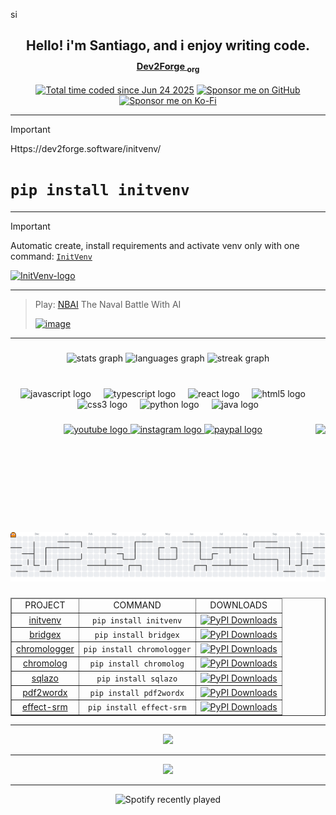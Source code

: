si<h2 align="center">Hello! i'm Santiago, and i enjoy writing code. <sub><small><a href="https://www.dev2forge.software/">Dev2Forge <sub>org</sub></a></small></sub></h2>

<div align="center">
  <a href="https://wakatime.com/@af6e3d3d-e2b5-480d-a492-1fbd9614f9c5"><img src="https://wakatime.com/badge/user/af6e3d3d-e2b5-480d-a492-1fbd9614f9c5.svg?style=for-the-badge" alt="Total time coded since Jun 24 2025" /></a>
  <a href="https://github.com/sponsors/tutosrive" target="_blank">
  <img src="https://img.shields.io/badge/Sponsor-%F0%9F%92%B2%20tutosrive-blue?style=for-the-badge&logo=github" alt="Sponsor me on GitHub">
</a>
  <a href="https://ko-fi.com/D1D61GNZR1" target="_blank">
  <img src="https://ko-fi.com/img/githubbutton_sm.svg" alt="Sponsor me on Ko-Fi">
</a>
</div>

---

> [!IMPORTANT]
> Https://dev2forge.software/initvenv/
> # `pip install initvenv`

---

> [!IMPORTANT]
> Automatic create, install requirements and activate venv only with one command: [`InitVenv`](https://github.com/Dev2Forge/Init-Venv)
>
> <a href="https://github.com/Dev2Forge/Init-Venv"><img width="92" height="92" alt="InitVenv-logo" src="https://github.com/user-attachments/assets/ba2d58d0-75bc-4d7d-9a13-9969d7de3993" /></a>

---

> Play: [NBAI](https://tutosrive.github.io/nb_ai) The Naval Battle With AI
> 
> <a href="https://tutosrive.github.io/nb_ai"><img width="500" height="250" alt="image" src="https://github.com/user-attachments/assets/bd290a7d-f218-4334-a344-9ab951dce374" /></a>

---

###

<div align="center">
  <img src="https://github-readme-stats.vercel.app/api?username=tutosrive&hide_title=false&hide_rank=false&show_icons=true&include_all_commits=true&count_private=true&disable_animations=false&theme=dracula&locale=en&hide_border=false" height="150" alt="stats graph"  />
  <img src="https://github-readme-stats.vercel.app/api/top-langs?username=tutosrive&locale=en&hide_title=false&layout=compact&card_width=320&langs_count=9&theme=dracula&hide_border=false" height="150" alt="languages graph"  />
  <img src="https://streak-stats.demolab.com?user=tutosrive&locale=en&mode=daily&theme=dracula&hide_border=false&border_radius=5" height="150" alt="streak graph"  />
</div>

###

<br clear="both">

<div id="dev-icons" align="center">
  <img id="icon-js" src="https://cdn.jsdelivr.net/gh/devicons/devicon/icons/javascript/javascript-original.svg" height="30" alt="javascript logo"  />
  <img width="12" />
  <img id="icon-ts" src="https://cdn.jsdelivr.net/gh/devicons/devicon/icons/typescript/typescript-original.svg" height="30" alt="typescript logo"  />
  <img width="12" />
  <img id="icon-react" src="https://cdn.jsdelivr.net/gh/devicons/devicon/icons/react/react-original.svg" height="30" alt="react logo"  />
  <img width="12" />
  <img id="icon-html5" src="https://cdn.jsdelivr.net/gh/devicons/devicon/icons/html5/html5-original.svg" height="30" alt="html5 logo"  />
  <img width="12" />
  <img id="icon-css3" src="https://cdn.jsdelivr.net/gh/devicons/devicon/icons/css3/css3-original.svg" height="30" alt="css3 logo"  />
  <img width="12" />
  <img id="icon-python" src="https://cdn.jsdelivr.net/gh/devicons/devicon/icons/python/python-original.svg" height="30" alt="python logo"  />
  <img width="12" />
  <img id="icon-java" src="https://cdn.jsdelivr.net/gh/devicons/devicon/icons/java/java-original.svg" height="30" alt="java logo"  />
</div>

###

<img id="gif-right" align="right" height="150" src="https://media0.giphy.com/media/v1.Y2lkPTc5MGI3NjExM252bHg3c2FwMW42bnJsZDZpcHg2OHMybDJsZm8weHgweHNnMTh4cyZlcD12MV9pbnRlcm5hbF9naWZfYnlfaWQmY3Q9Zw/H03PuVdwREB21ANkLX/giphy.gif"  />

###

<div id="social-links" align="center">
  <a id="yt-link" href="https://www.youtube.com/@tutosrive" target="_blank">
    <img id="yt-img" src="https://img.shields.io/static/v1?message=Youtube&logo=youtube&label=&color=FF0000&logoColor=white&labelColor=&style=for-the-badge" height="35" alt="youtube logo"  />
  </a>
  <a id="ig-link" href="https://www.instagram.com/tutosrive/" target="_blank">
    <img id="ig-img" src="https://img.shields.io/static/v1?message=Instagram&logo=instagram&label=&color=E4405F&logoColor=white&labelColor=&style=for-the-badge" height="35" alt="instagram logo"  />
  </a>
  <a id="paypal-link" href="https://paypal.me/Santiago828572" target="_blank">
    <img id="paypal-img" src="https://img.shields.io/static/v1?message=PayPal&logo=paypal&label=&color=00457C&logoColor=white&labelColor=&style=for-the-badge" height="35" alt="paypal logo"  />
  </a>
</div>

###

<br clear="both" />

###

<picture id="pacman-graph">
  <source media="(prefers-color-scheme: dark)" srcset="https://raw.githubusercontent.com/tutosrive/tutosrive/output/pacman-contribution-graph-dark.svg">
  <source media="(prefers-color-scheme: light)" srcset="https://raw.githubusercontent.com/tutosrive/tutosrive/output/pacman-contribution-graph.svg">
  <img id="pacman-img" alt="pacman contribution graph" src="https://raw.githubusercontent.com/tutosrive/tutosrive/output/pacman-contribution-graph.svg">
</picture>

###

<div align="center">
  <table id="table-projects" style="width: 100%; text-align:center;" border>
    <thead width="100vw">
      <td>PROJECT</td>
      <td>COMMAND</td>
      <td>DOWNLOADS</td>
    </thead>
    <tbody>
<!-- initvenv -->
      <tr id="initvenv-row">
        <td><a href="https://github.com/Dev2Forge/initvenv">initvenv</a></td>
        <td><code>pip install initvenv</code></td>
        <td><a href="https://pepy.tech/project/initvenv"><img src="https://static.pepy.tech/badge/initvenv" alt="PyPI Downloads"></a></td>
      </tr>
      <!-- bridgex -->
      <tr id="bridgex-row">
        <td><a href="https://github.com/Dev2Forge/bridgex">bridgex</a></td>
        <td><code>pip install bridgex</code></td>
        <td><a href="https://pepy.tech/project/bridgex"><img src="https://static.pepy.tech/badge/bridgex" alt="PyPI Downloads"></a></td>
      </tr>
      <!-- chromologger -->
      <tr id="chromologger-row">
        <td><a href="https://github.com/Dev2Forge/chromologger">chromologger</a></td>
        <td><code>pip install chromologger</code></td>
        <td><a href="https://pepy.tech/project/chromologger"><img src="https://static.pepy.tech/badge/chromologger" alt="PyPI Downloads"></a></td>
      </tr>
      <!-- chromolog -->
      <tr id="chromolog-row">
        <td><a href="https://github.com/Dev2Forge/chromolog">chromolog</a></td>
        <td><code>pip install chromolog</code></td>
        <td><a href="https://pepy.tech/project/chromolog"><img src="https://static.pepy.tech/badge/chromolog" alt="PyPI Downloads"></a></td>
      </tr>
      <!-- sqlazo -->
      <tr id="sqlazo-row">
        <td><a href="https://github.com/Dev2Forge/sqlazo">sqlazo</a></td>
        <td><code>pip install sqlazo</code></td>
        <td><a href="https://pepy.tech/project/sqlazo"><img src="https://static.pepy.tech/badge/sqlazo" alt="PyPI Downloads"></a></td>
      </tr>
      <!-- pdf2wordx -->
      <tr id="pdf2wordx-row">
        <td><a href="https://github.com/Dev2Forge/pdf2wordx">pdf2wordx</a></td>
        <td><code>pip install pdf2wordx</code></td>
        <td><a href="https://pepy.tech/project/pdf2wordx"><img src="https://static.pepy.tech/badge/pdf2wordx" alt="PyPI Downloads"></a></td>
      </tr>
      <!-- effect-srm -->
      <tr id="effect-srm-row">
        <td><a href="https://github.com/Dev2Forge/e-srm">effect-srm</a></td>
        <td><code>pip install effect-srm</code></td>
        <td><a href="https://pepy.tech/project/effect-srm"><img src="https://static.pepy.tech/badge/effect-srm" alt="PyPI Downloads"></a></td>
      </tr>
    </tbody>
  </table>
</div>

---

<div align="center">
  <img src="https://github-profile-trophy.vercel.app/?username=tutosrive&theme=radical&no-frame=false&no-bg=false&margin-w=4"/>
</div>

---

<div align="center">
  <img src="https://quotes-github-readme.vercel.app/api?type=horizontal"/>
</div>

---

<div id="spotify-recently-played" align="center">
  <img src="https://spotify-recently-played-readme.vercel.app/api?user=31c32nlbglod6atf7gir36mguitm" alt="Spotify recently played" />
</div>
